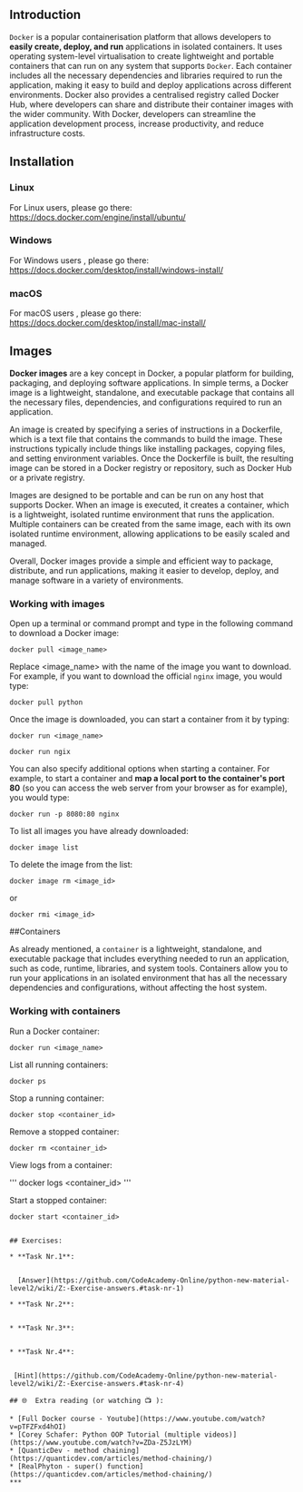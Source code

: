 ## Introduction

`Docker` is a popular containerisation platform that allows developers to **easily create, deploy, and run** applications in isolated containers. It uses operating system-level virtualisation to create lightweight and portable containers that can run on any system that supports `Docker`. Each container includes all the necessary dependencies and libraries required to run the application, making it easy to build and deploy applications across different environments. Docker also provides a centralised registry called Docker Hub, where developers can share and distribute their container images with the wider community. With Docker, developers can streamline the application development process, increase productivity, and reduce infrastructure costs.

## Installation 

### Linux 

For Linux users, please go there: https://docs.docker.com/engine/install/ubuntu/

### Windows

For Windows users , please go there: https://docs.docker.com/desktop/install/windows-install/

### macOS

For macOS users , please go there: https://docs.docker.com/desktop/install/mac-install/

## Images

**Docker images** are a key concept in Docker, a popular platform for building, packaging, and deploying software applications. In simple terms, a Docker image is a lightweight, standalone, and executable package that contains all the necessary files, dependencies, and configurations required to run an application.

An image is created by specifying a series of instructions in a Dockerfile, which is a text file that contains the commands to build the image. These instructions typically include things like installing packages, copying files, and setting environment variables. Once the Dockerfile is built, the resulting image can be stored in a Docker registry or repository, such as Docker Hub or a private registry.

Images are designed to be portable and can be run on any host that supports Docker. When an image is executed, it creates a container, which is a lightweight, isolated runtime environment that runs the application. Multiple containers can be created from the same image, each with its own isolated runtime environment, allowing applications to be easily scaled and managed.

Overall, Docker images provide a simple and efficient way to package, distribute, and run applications, making it easier to develop, deploy, and manage software in a variety of environments.

### Working with images

Open up a terminal or command prompt and type in the following command to download a Docker image:

```
docker pull <image_name>

```

Replace <image_name> with the name of the image you want to download. For example, if you want to download the official `nginx` image, you would type:

```
docker pull python

```

Once the image is downloaded, you can start a container from it by typing:

```
docker run <image_name>

```

```
docker run ngix

```
You can also specify additional options when starting a container. For example, to start a container and **map a local port to the container's port 80** (so you can access the web server from your browser as for example), you would type:

```
docker run -p 8080:80 nginx

```

To list all images you have already downloaded: 

```
docker image list
```
To delete the image from the list: 

```
docker image rm <image_id>
```
or 


```
docker rmi <image_id>
```

##Containers

As already mentioned, a `container` is a lightweight, standalone, and executable package that includes everything needed to run an application, such as code, runtime, libraries, and system tools. Containers allow you to run your applications in an isolated environment that has all the necessary dependencies and configurations, without affecting the host system.

### Working with containers

Run a Docker container:

```
docker run <image_name>

```

List all running containers:

```
docker ps
```

Stop a running container:

```
docker stop <container_id>
```

Remove a stopped container:

```
docker rm <container_id>
```

View logs from a container:

'''
docker logs <container_id>
'''

Start a stopped container:

```
docker start <container_id>
```

``````

## Exercises: 

* **Task Nr.1**:
 

  [Answer](https://github.com/CodeAcademy-Online/python-new-material-level2/wiki/Z:-Exercise-answers.#task-nr-1) 

* **Task Nr.2**:


* **Task Nr.3**:


* **Task Nr.4**: 


 [Hint](https://github.com/CodeAcademy-Online/python-new-material-level2/wiki/Z:-Exercise-answers.#task-nr-4) 

## 🌐  Extra reading (or watching 📺 ):

* [Full Docker course - Youtube](https://www.youtube.com/watch?v=pTFZFxd4hOI)
* [Corey Schafer: Python OOP Tutorial (multiple videos)](https://www.youtube.com/watch?v=ZDa-Z5JzLYM)
* [QuanticDev - method chaining](https://quanticdev.com/articles/method-chaining/)
* [RealPhyton - super() function](https://quanticdev.com/articles/method-chaining/)
***